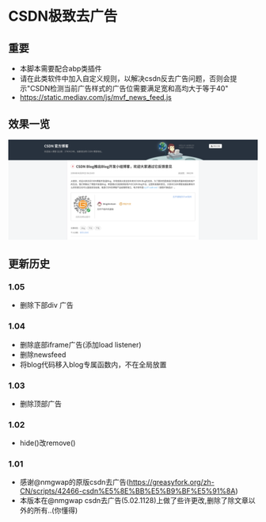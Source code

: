 # CSDN极致去广告
## 重要
- 本脚本需要配合abp类插件
- 请在此类软件中加入自定义规则，以解决csdn反去广告问题，否则会提示"CSDN检测当前广告样式的广告位需要满足宽和高均大于等于40"
- https://static.mediav.com/js/mvf_news_feed.js
## 效果一览
![预览](https://raw.githubusercontent.com/Azero-NG/csdnRemoveAd/master/preview.png)
## 更新历史
### 1.05
- 删除下部div 广告
### 1.04
- 删除底部iframe广告(添加load listener)
- 删除newsfeed
- 将blog代码移入blog专属函数内，不在全局放置
### 1.03
- 删除顶部广告
### 1.02
- hide()改remove()
### 1.01
- 感谢@nmgwap的原版csdn去广告(https://greasyfork.org/zh-CN/scripts/42466-csdn%E5%8E%BB%E5%B9%BF%E5%91%8A)
- 本版本在@nmgwap csdn去广告(5.02.1128)上做了些许更改,删除了除文章以外的所有..(你懂得)
